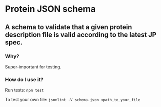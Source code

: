 # Protein JSON schema
## A schema to validate that a given protein description file is valid according to the latest JP spec.

### Why?
Super-important for testing.

### How do I use it?
Run tests:
`npm test`

To test your own file:
`jsonlint -V schema.json <path_to_your_file`